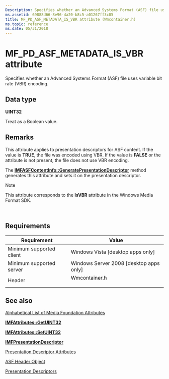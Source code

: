 ```yaml
---
Description: Specifies whether an Advanced Systems Format (ASF) file uses variable bit rate (VBR) encoding.
ms.assetid: 69888d66-8e96-4a20-b8c5-a01267ff3c05
title: MF_PD_ASF_METADATA_IS_VBR attribute (Wmcontainer.h)
ms.topic: reference
ms.date: 05/31/2018
---
```


# MF\_PD\_ASF\_METADATA\_IS\_VBR attribute

Specifies whether an Advanced Systems Format (ASF) file uses variable bit rate (VBR) encoding.

## Data type

**UINT32**

Treat as a Boolean value.

## Remarks

This attribute applies to presentation descriptors for ASF content. If the value is **TRUE**, the file was encoded using VBR. If the value is **FALSE** or the attribute is not present, the file does not use VBR encoding.

The [**IMFASFContentInfo::GeneratePresentationDescriptor**](/windows/desktop/api/wmcontainer/nf-wmcontainer-imfasfcontentinfo-generatepresentationdescriptor) method generates this attribute and sets it on the presentation descriptor.

> [!Note]  
> This attribute corresponds to the **IsVBR** attribute in the Windows Media Format SDK.

 

## Requirements



| Requirement | Value |
|-------------------------------------|------------------------------------------------------------------------------------------|
| Minimum supported client<br/> | Windows Vista \[desktop apps only\]<br/>                                           |
| Minimum supported server<br/> | Windows Server 2008 \[desktop apps only\]<br/>                                     |
| Header<br/>                   | <dl> <dt>Wmcontainer.h</dt> </dl> |



## See also

<dl> <dt>

[Alphabetical List of Media Foundation Attributes](alphabetical-list-of-media-foundation-attributes.md)
</dt> <dt>

[**IMFAttributes::GetUINT32**](/windows/desktop/api/mfobjects/nf-mfobjects-imfattributes-getuint32)
</dt> <dt>

[**IMFAttributes::SetUINT32**](/windows/desktop/api/mfobjects/nf-mfobjects-imfattributes-setuint32)
</dt> <dt>

[**IMFPresentationDescriptor**](/windows/desktop/api/mfidl/nn-mfidl-imfpresentationdescriptor)
</dt> <dt>

[Presentation Descriptor Attributes](presentation-descriptor-attributes.md)
</dt> <dt>

[ASF Header Object](asf-file-structure.md)
</dt> <dt>

[Presentation Descriptors](presentation-descriptors.md)
</dt> </dl>

 

 




